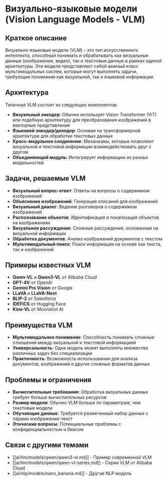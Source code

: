 # Визуально-языковые модели (Vision Language Models - VLM)

## Краткое описание

Визуально-языковые модели (VLM) - это тип искусственного интеллекта, способный понимать и обрабатывать как визуальные данные (изображения, видео), так и текстовые данные в рамках единой архитектуры. Эти модели представляют собой важный класс мультимодальных систем, которые могут выполнять задачи, требующие понимания как визуальной, так и языковой информации.

## Архитектура

Типичная VLM состоит из следующих компонентов:

- **Визуальный энкодер**: Обычно использует Vision Transformer (ViT) или подобную архитектуру для преобразования изображений в векторные представления
- **Языковой энкодер/декодер**: Основан на трансформерной архитектуре для обработки текстовых данных
- **Кросс-модульное соединение**: Механизмы, которые позволяют визуальной и текстовой информации взаимодействовать друг с другом
- **Объединяющий модуль**: Интегрирует информацию из разных модальностей

## Задачи, решаемые VLM

- **Визуальный вопрос-ответ**: Ответы на вопросы о содержимом изображений
- **Объяснение изображений**: Генерация описаний для изображений
- **Визуальный диалог**: Ведение разговоров о содержимом изображений
- **Распознавание объектов**: Идентификация и локализация объектов на изображениях
- **Визуальное рассуждение**: Сложные рассуждения, основанные на визуальной информации
- **Обработка документов**: Анализ изображений документов с текстом
- **Мультимодальный поиск**: Поиск информации на основе как текста, так и изображений

## Примеры известных VLM

- **Qwen-VL** и **Qwen3-VL** от Alibaba Cloud
- **GPT-4V** от OpenAI
- **Gemini Pro Vision** от Google
- **LLaVA** и **LLaVA-Next**
- **BLIP-2** от Salesforce
- **IDEFICS** от Hugging Face
- **Kimi-VL** от Moonshot AI

## Преимущества VLM

- **Мультимодальное понимание**: Способность понимать сложные отношения между визуальной и текстовой информацией
- **Универсальность**: Одна модель может выполнять множество различных задач без специализации
- **Практичность**: Возможность использования для анализа документов, изображений и других сложных форматов данных

## Проблемы и ограничения

- **Вычислительные требования**: Обработка визуальных данных требует больше вычислительных ресурсов
- **Размер модели**: Обычно VLM больше по параметрам, чем текстовые модели
- **Обучающие данные**: Требуется размеченный набор данных с парами изображение-текст
- **Этические вопросы**: Потенциальные проблемы с конфиденциальностью и биасом

## Связи с другими темами

- [[ai/llm/models/qwen/qwen3-vl.md]] - Пример современной VLM
- [[ai/llm/models/qwen/qwen-vl-series.md]] - Серия VLM от Alibaba Cloud
- [[ai/nlp/models/nano_banana.md]] - Другая NLP модель